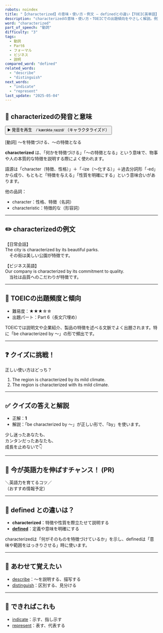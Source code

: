 ```yaml
---
robots: noindex
title: "【characterized】の意味・使い方・例文 ― definedとの違い【TOEIC英単語】"
description: "characterizedの意味・使い方・TOEICでの出題傾向をやさしく解説。例文・クイズ付きでdefinedとの違いもわかりやすく学べます。"
word: "characterized"
part_of_speech: "動詞"
difficulty: "3"
tags:
  - 動詞
  - Part6
  - フォーマル
  - ビジネス
  - 説明
compared_word: "defined"
related_words:
  - "describe"
  - "distinguish"
next_words:
  - "indicate"
  - "represent"
last_update: "2025-05-04"
---
```


## 🔰 characterizedの発音と意味

<button class="play-audio" onclick="playTTS('characterized')">
  <span class="play-audio-main">
    ▶️ 発音を再生　/ˈkærɪktəˌraɪzd/
  </span>
  <span class="play-audio-sub">
    （キャラクタライズド）
  </span>
</button>

[動詞] ～を特徴づける、～の特徴となる

**characterized** は、「何かを特徴づける」「～の特徴となる」という意味で、物事や人の本質的な特徴を説明する際によく使われます。

語源は「character（特徴、性格）」＋「-ize（～化する）」＋過去分詞形「-ed」から成り、もともと「特徴を与える」「性質を明確にする」という意味合いがあります。

他の品詞：  
- character：性格、特徴（名詞）
- characteristic：特徴的な（形容詞）

---

## ✏️ characterizedの例文

【日常会話】  
The city is characterized by its beautiful parks.  
　その街は美しい公園が特徴です。

【ビジネス英語】  
Our company is characterized by its commitment to quality.  
　当社は品質へのこだわりが特徴です。

---

## 🎯 TOEICの出題頻度と傾向

- 難易度：★★★☆☆
- 出題パート：Part 6（長文穴埋め）

TOEICでは説明文や企業紹介、製品の特徴を述べる文脈でよく出題されます。特に「be characterized by ～」の形で頻出です。

---

## ❓ クイズに挑戦！

正しい使い方はどっち？

1. The region is characterized by its mild climate.  
2. The region is characterized with its mild climate.

---

## ✅ クイズの答えと解説

- 正解：**1**
- 解説：「be characterized by ～」が正しい形で、「by」を使います。

少し迷ったあなたも、  
カンタンだったあなたも、  
成長を止めないで👇️

---

## 🚀 今が英語力を伸ばすチャンス！ (PR)

<div class="info-center">
＼英語力を育てるコツ／<br>  
（おすすめ情報予定）
</div>

---

## 🤔  defined との違いは？

- **characterized**：特徴や性質を際立たせて説明する
- **[defined](/word/defined)**：定義や意味を明確にする

characterizedは「何がそのものを特徴づけているか」を示し、definedは「意味や範囲をはっきりさせる」時に使います。

---

## 🧩 あわせて覚えたい

- [describe](/word/describe)：～を説明する、描写する
- [distinguish](/word/distinguish)：区別する、見分ける

---

## 📖 できればこれも

- [indicate](/word/indicate)：示す、指し示す
- [represent](/word/represent)：表す、代表する

<!-- cvid: aid22_bid04 -->
